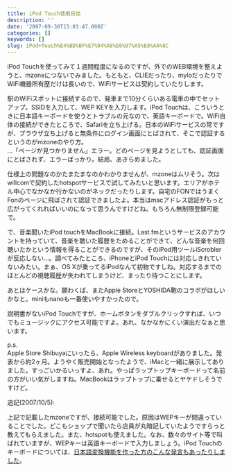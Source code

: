 ```yaml
---
title: iPod Touch使用日誌
description: ''
date: '2007-09-30T15:03:47.000Z'
categories: []
keywords: []
slug: iPod+Touch%E4%BD%BF%E7%94%A8%E6%97%A5%E8%AA%8C
---
```

iPod Touchを使ってみて１週間程度になるのですが、外でのWEB環境を整えようと、mzoneにつないでみました。もともと、CLIEだったり、myloだったりでWiFi機器所有歴だけは長いので、WiFiサービスは契約していたりします。

駅のWiFiスポットに接続するので、発車まで10分くらいある電車の中でセットアップ。SSIDを入力して、WEP KEYを入力します。iPod Touchは、こういうときに日本語キーボードを使うとトラブルの元なので、英語キーボードで。WiFi自体の接続ができたところで、Safariを立ち上げる。日本のWiFiサービスの常ですが、ブラウザ立ち上げると無条件にログイン画面にとばされて、そこで認証するというのがmzoneのやり方。  
…「ページが見つかりません」エラー。どのページを見ようとしても、認証画面にとばされず、エラーばっかり。結局、あきらめました。

仕様上の問題なのかたまたまなのかわかりませんが、mzoneはムリそう。次はwillcomで契約したhotspotサービスで試してみたいと思います。エリアがホテル中心でなかなか行かないのがネックだったりします。自宅のFONではうまくFonのページに飛ばされて認証できましたよ。本当はmacアドレス認証がもっと広がってくれればいいのになって思うんですけどね。もちろん無制限登録可能で。

で、音楽聞いたiPod touchをMacBookに接続。Last.fmというサービスのアカウントを持っていて、音楽を聴いた履歴をためることができて、どんな音楽を何回聴いたかという情報を得ることができるのですが、そのiPod用ツールiScroblerが反応しない…。調べてみたところ、iPhoneとiPod Touchには対応しきれていないみたい。まぁ、OS Xが乗ってるiPodなんて初物ですしね。対応するまでのほとんどの視聴履歴が失われてしまうけど、まったり待つことにします。

あとはケースかな。願わくば、またApple StoreとYOSHIDA鞄のコラボがほしいかなと。miniもnanoも一番使いやすかったので。

説明書がないiPod Touchですが、ホームボタンをダブルクリックすれば、いつでもミュージックにアクセス可能ですよ。あれ、なかなかにくい演出だなぁと思います。

p.s.  
Apple Store Shibuyaにいったら、Apple Wireless keyboardがありました。発表から約2ヶ月。ようやく販売開始となったようで、iMacと一緒に展示してありました。すっごいかるいっすよ、あれ。やっぱラップトップキーボードって名前の方がいい気がしますね。MacBookはラップトップに乗せるとヤケドしそうですけど。

追記(2007/10/5):

上記で記載したmzoneですが、接続可能でした。原因はWEPキーが間違っていることでした。どこもショップで聞いたら店員が丸暗記していたようですらっと教えてもらえました。また、hotspotも使えました。なお、数々のサイト等で叫ばれていますが、WEPキーは英語キーボードで入力しましょう。iPod Touchのキーボードについては、[日本語変換機能を作った方のこんな発言もあったりしました](http://twitter.com/masui/statuses/312100492)。